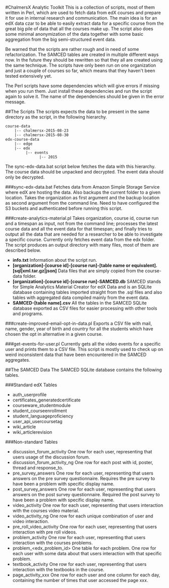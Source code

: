 #ChalmersX Analytic Toolkit
This is a collection of scripts, most of them written in Perl, which are used to fetch data from edX courses and prepare it for use in internal research and communication. The main idea is for an edX data czar to be able to easily extract data for a specific course from the great big pile of data that all the courses make up. The script also does some minimal anonymization of the data together with some basic aggregation from the big semi-structured event data.

Be warned that the scripts are rather rough and in need of some refactorization. The SAMCED tables are created in multiple different ways now. In the future they should be rewritten so that they all are created using the same technique. The scripts have only been run on one organization and just a couple of courses so far, which means that they haven't been tested extensively yet.

The Perl scripts have some dependencies which will give errors if missing when you run them. Just install these dependencies and run the script again to solve it. The name of the dependencies should be given in the error message.

##The Scripts
The scripts expects the data to be present in the same directory as the script, in the following hierarchy.

    course-data
        |-- chalmersx-2015-08-23
        |-- chalmersx-2015-08-30
    edx-course-data
        |-- edge
        |-- edx
             |-- events
                   |-- 2015

The sync-edx-data.bat script below fetches the data with this hierarchy. The course data should be unpacked and decrypted. The event data should only be decrypted.

###sync-edx-data.bat
Fetches data from Amazon Simple Storage Service where edX are hosting the data. Also backups the current folder to a given location. Takes the organization as first argument and the backup location as second argument from the command line. Need to have configured the S3 buckets and authenticated before running this script.

###create-analytics-material.pl
Takes organization, course id, course run and a timespan as input, not from the command line; processes the latest course data and all the event data for that timespan; and finally tries to output all the data that are needed for a researcher to be able to investigate a specific course. Currently only fetches event data from the edx folder. The script produces an output directory with many files, most of them are described below.
 
 * **info.txt**
   Information about the script run.
 * **[organization]-[course id]-[course run]-[table name or equivalent].[sql|xml.tar.gz|json]**
   Data files that are simply copied from the course-data folder.
 * **[organization]-[course id]-[course run]-SAMCED.db**
   SAMCED stands for Simple Analytics Material Creator for edX Data and is an SQLite database containing tables imported straight from the .sql files and also tables with aggregated data compiled mainly from the event data.
 * **SAMCED-[table name].csv**
   All the tables in the SAMCED SQLite database exported as CSV files for easier processing with other tools and programs.

###create-improved-email-opt-in-data.pl
Exports a CSV file with mail, name, gender, year of birth and country for all the students which have chosen the opt in alternative in a given course.

###get-events-for-user.pl
Currently gets all the video events for a specific user and prints them to a CSV file. This script is mostly used to check up on weird inconsistent data that have been encountered in the SAMCED aggregates.

##The SAMCED Data
The SAMCED SQLite database contains the following tables.

###Standard edX Tables
  * auth_userprofile
  * certificates_generatedcertificate
  * courseware_studentmodule
  * student_courseenrollment
  * student_languageproficiency
  * user_api_usercoursetag
  * wiki_article
  * wiki_articlerevision
  
###Non-standard Tables
  * discussion_forum_activity
        One row for each user, representing that users usage of the 
        discussion forum.
  * discussion_forum_activity_ng
        One row for each post with id, poster, thread and response_to.
  * pre_survey_answers
        One row for each user, representing that users answers on the pre
        survey questionnaire. Requires the pre survey to have been a problem with specific display name.
  * post_survey_answers
        One row for each user, representing that users answers on the post
        survey questionnaire. Required the post survey to have been a problem with specific display name.
  * video_activity
        One row for each user, representing that users interaction with
        the courses video material.
  * video_activity_ng
        One row for each unique combination of user and video interaction.
  * pre_roll_video_activity
        One row for each user, representing that users interaction with
        pre roll videos.
  * problem_activity
        One row for each user, representing that users interaction with the
        courses problems.
  * problem_<edx_problem_id>
        One table for each problem. One row for each user with some data 
        about that users interaction with that specific problem.
  * textbook_activity
        One row for each user, representing that users interaction with
        the textbooks in the course.
  * page_activity_xxx
        One row for each user and one column for each day, containing the 
        number of times that user accessed the page xxx.
